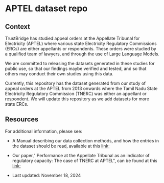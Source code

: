 # APTEL dataset repo


## Context

TrustBridge has studied appeal orders at the Appellate Tribunal for Electricity (APTEL) where various state Electricity Regulatory Commissions (ERCs) are either appellants or respondents. These orders were studied by a qualified team of lawyers, and through the use of Large Language Models.

We are committed to releasing the datasets generated in these studies for public use, so that our findings maybe verified and tested, and so that others may conduct their own studies using this data.

Currently, this repository has the dataset generated from our study of appeal orders at the APTEL from 2013 onwards where the Tamil Nadu State Electricity Regulatory Commission (TNERC) was either an appellant or respondent. We will update this repository as we add datasets for more state ERCs.

## Resources

For additional information, please see:

- A Manual describing our data collection methods, and how the entries in the dataset should be read, available at this [link:](https://ideas.repec.org/p/bjd/wpaper/5.html)
- Our paper," Performance at the Appellate Tribunal as an indicator of regulatory capacity: The case of TNERC at APTEL", can be found at this [link:](https://ideas.repec.org/p/bjd/wpaper/4.html)


- Last updated: November 18, 2024
